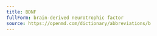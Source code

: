 ```yaml
---
title: BDNF
fullForm: brain-derived neurotrophic factor
source: https://openmd.com/dictionary/abbreviations/b
---
```

